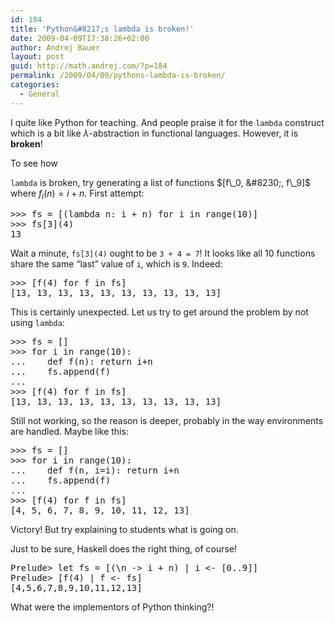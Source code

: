 ```yaml
---
id: 184
title: 'Python&#8217;s lambda is broken!'
date: 2009-04-09T17:38:26+02:00
author: Andrej Bauer
layout: post
guid: http://math.andrej.com/?p=184
permalink: /2009/04/09/pythons-lambda-is-broken/
categories:
  - General
---
```

I quite like Python for teaching. And people praise it for the `lambda` construct which is a bit like $\lambda$-abstraction in functional languages. However, it is **broken**!

<!--more-->To see how 

`lambda` is broken, try generating a list of functions $[f\_0, &#8230;, f\_9]$ where $f_i(n) = i + n$. First attempt:

<pre class="brush: plain; gutter: false; title: ; notranslate" title="">&gt;&gt;&gt; fs = [(lambda n: i + n) for i in range(10)]
&gt;&gt;&gt; fs[3](4)
13
</pre>

Wait a minute, `fs[3](4)` ought to be `3 + 4 = 7`! It looks like all 10 functions share the same &#8220;last&#8221; value of `i`, which is `9`. Indeed:

<pre class="brush: plain; gutter: false; title: ; notranslate" title="">&gt;&gt;&gt; [f(4) for f in fs]
[13, 13, 13, 13, 13, 13, 13, 13, 13, 13]
</pre>

This is certainly unexpected. Let us try to get around the problem by not using `lambda`:

<pre class="brush: plain; gutter: false; title: ; notranslate" title="">&gt;&gt;&gt; fs = []
&gt;&gt;&gt; for i in range(10):
...    def f(n): return i+n
...    fs.append(f)
...
&gt;&gt;&gt; [f(4) for f in fs]
[13, 13, 13, 13, 13, 13, 13, 13, 13, 13]
</pre>

Still not working, so the reason is deeper, probably in the way environments are handled. Maybe like this:

<pre class="brush: plain; gutter: false; title: ; notranslate" title="">&gt;&gt;&gt; fs = []
&gt;&gt;&gt; for i in range(10):
...    def f(n, i=i): return i+n
...    fs.append(f)
...
&gt;&gt;&gt; [f(4) for f in fs]
[4, 5, 6, 7, 8, 9, 10, 11, 12, 13]
</pre>

Victory! But try explaining to students what is going on.

Just to be sure, Haskell does the right thing, of course!

<pre class="brush: plain; gutter: false; title: ; notranslate" title="">Prelude&gt; let fs = [(\n -&gt; i + n) | i &lt;- [0..9]]
Prelude&gt; [f(4) | f &lt;- fs]
[4,5,6,7,8,9,10,11,12,13]
</pre>

What were the implementors of Python thinking?!
